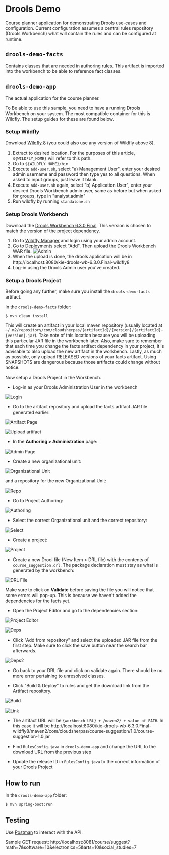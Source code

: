 Drools Demo
===

Course planner application for demonstrating Drools use-cases and configuration. Current configuration assumes a central
rules repository (Drools Workbench) what will contain the rules and can be configured at runtime.

## `drools-demo-facts`
Contains classes that are needed in authoring rules. This artifact is imported into the workbench to be able to
reference fact classes.

## `drools-demo-app`
The actual application for the course planner.



To Be able to use this sample, you need to have a running Drools Workbench on your system. The most compatible container for this is Wildfly. The setup guides for these are found below.

### Setup Wildfly
Download [Wildfly 8](http://download.jboss.org/wildfly/8.2.1.Final/wildfly-8.2.1.Final.zip) (you could also use any version of Wildfly above 8).

1.  Extract to desired location. For the purposes of this article, `${WILDFLY_HOME}` will refer to this path.
2.  Go to `${WILDFLY_HOME}/bin`
3.  Execute `add-user.sh`, select "a) Management User", enter your desired admin username and password then type yes to all questions. When asked to input groups, just leave it blank.
4.  Execute `add-user.sh` again, select "b) Application User", enter your desired Drools Workbench admin user, same as before but when asked for groups, type in "analyst,admin"
5.  Run wildfly by running `standalone.sh`

### Setup Drools Workbench
Download the [Drools Workbench 6.3.0.Final](http://download.jboss.org/drools/release/6.3.0.Final/kie-drools-wb-6.3.0.Final-wildfly8.war).
This version is chosen to match the version of the project dependency.

1.  Go to [Wildfly Manager](http://localhost:9990/console/App.html) and login using your admin account.
2.  Go to Deployments select "Add". Then upload the Drools Workbench WAR file. ![Admin](readme-assets/038.png)
3.  When the upload is done, the drools application will be in http://localhost:8080/kie-drools-wb-6.3.0.Final-wildfly8
4.  Log-in using the Drools Admin user you've created.

### Setup a Drools Project
Before going any further, make sure you install the `drools-demo-facts` artifact. 

In the `drools-demo-facts` folder:

```
$ mvn clean install
```

This will create an artifact in your local maven repository (usually located at `~/.m2/repository/com/cloudsherpas/{artifactId}/{version}/{artifactId}-{version}.jar`).
Take note of this location because you will be uploading this particular JAR file in the workbench later. Also, make sure 
to remember that each time you change the facts artifact dependency in your project, it is advisable to also upload the new artifact in the workbench.
Lastly, as much as possible, only upload RELEASED versions of your facts artifact. Using SNAPSHOTS are dangerous because 
those artifacts could change without notice.

Now setup a Drools Project in the Workbench.

*  Log-in as your Drools Administration User in the workbench

![Login](readme-assets/023.png)

*  Go to the artifact repository and upload the facts artifact JAR file generated earlier:

![Artifact Page](readme-assets/024.png)

![Upload artifact](readme-assets/025.png)

*  In the **Authoring > Administration** page:

![Admin Page](readme-assets/026.png)
    
*  Create a new organizational unit:
    
![Organizational Unit](readme-assets/027.png)
    
and a repository for the new Organizational Unit:

![Repo](readme-assets/028.png)

*  Go to Project Authoring:

![Authoring](readme-assets/031.png)

*  Select the correct Organizational unit and the correct repository:

![Select](readme-assets/041.png)

*  Create a project:

![Project](readme-assets/032.png)

*  Create a new Drool file (New Item > DRL file) with the contents of `course_suggestion.drl`. The package declaration must stay as what is generated by the workbench:

![DRL File](readme-assets/033.png)

Make sure to click on **Validate** before saving the file you will notice that some errors will pop-up. This is because we haven't added the dependencies for the facts yet.

*  Open the Project Editor and go to the dependencies section:

![Project Editor](readme-assets/034.png)

![Deps](readme-assets/035.png)

*  Click "Add from repository" and select the uploaded JAR file from the first step. Make sure to click the save button near the search bar afterwards.

![Deps2](readme-assets/036.png)

*  Go back to your DRL file and click on validate again. There should be no more error pertaining to unresolved classes.

*  Click "Build & Deploy" to rules and get the download link from the Artifact repository.

![Build](readme-assets/037.png)

![Link](readme-assets/042.png)

*  The artifact URL will be `{workbench URL} + /maven2/ + value of PATH`. In this case it will be http://localhost:8080/kie-drools-wb-6.3.0.Final-wildfly8/maven2/com/cloudsherpas/course-suggestion/1.0/course-suggestion-1.0.jar

*  Find `RulesConfig.java` in `drools-demo-app` and change the URL to the download URL from the previous step

*  Update the release ID in `RulesConfig.java` to the correct information of your Drools Project

## How to run
In the `drools-demo-app` folder:
    
```
$ mvn spring-boot:run
```

    
## Testing
Use [Postman](https://chrome.google.com/webstore/detail/postman/fhbjgbiflinjbdggehcddcbncdddomop?hl=en) to interact with
the API.

Sample GET request:
    http://localhost:8081/course/suggest?math=7&software=10&electronics=5&arts=10&social_studies=7
